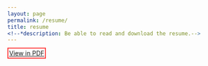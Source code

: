 ```yaml
---
layout: page
permalink: /resume/
title: resume
<!--*description: Be able to read and download the resume.-->
---
```


<article class="post-content">
	<div><a class="button" style="border: 2px solid #FF3636; padding:2px;" href="/docs/hw_choi.pdf">View in PDF</a></div>
</article>
